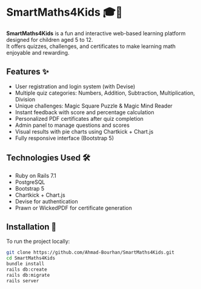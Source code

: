 # SmartMaths4Kids 🎓🧮

**SmartMaths4Kids** is a fun and interactive web-based learning platform designed for children aged 5 to 12.  
It offers quizzes, challenges, and certificates to make learning math enjoyable and rewarding.

## Features ✨
- User registration and login system (with Devise)
- Multiple quiz categories: Numbers, Addition, Subtraction, Multiplication, Division
- Unique challenges: Magic Square Puzzle & Magic Mind Reader
- Instant feedback with score and percentage calculation
- Personalized PDF certificates after quiz completion
- Admin panel to manage questions and scores
- Visual results with pie charts using Chartkick + Chart.js
- Fully responsive interface (Bootstrap 5)

## Technologies Used 🛠️
- Ruby on Rails 7.1
- PostgreSQL
- Bootstrap 5
- Chartkick + Chart.js
- Devise for authentication
- Prawn or WickedPDF for certificate generation

## Installation 🚀

To run the project locally:

```bash
git clone https://github.com/Ahmad-Bourhan/SmartMaths4Kids.git
cd SmartMaths4Kids
bundle install
rails db:create
rails db:migrate
rails server
